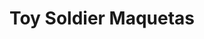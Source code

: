 ---
title: "Toy Soldier Maquetas"
url: /san-fernando/toy-soldier-maquetas/
shop: hágalo usted mismo
---